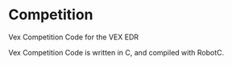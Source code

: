 # Competition
Vex Competition Code for the VEX EDR

Vex Competition Code is written in C, and compiled with RobotC.


